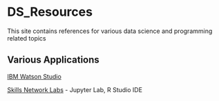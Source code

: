 # DS_Resources
This site contains references for various data science and programming related topics


## Various Applications
[IBM Watson Studio](https://cloud.ibm.com/catalog/services/watson-studio)

[Skills Network Labs](https://labs.cognitiveclass.ai/) - Jupyter Lab, R Studio IDE

